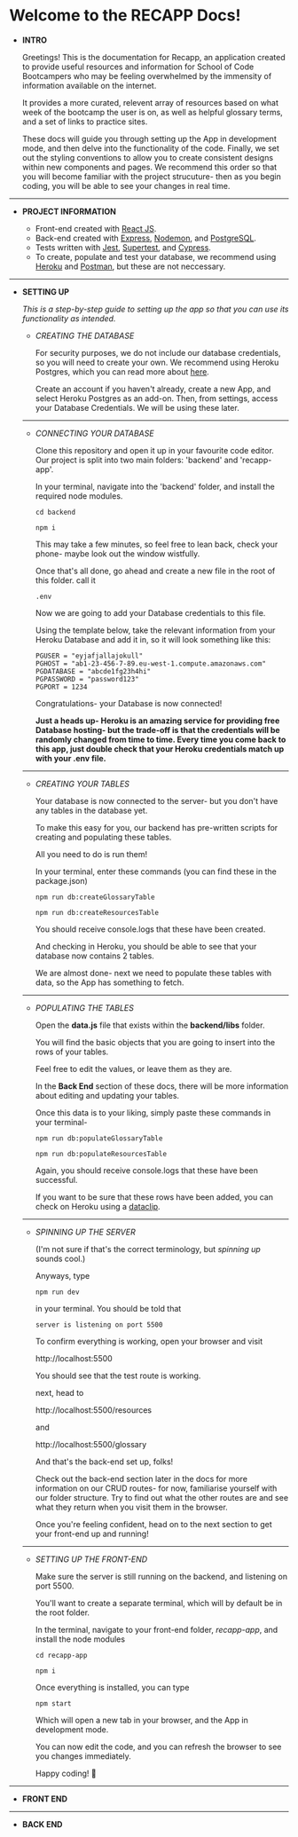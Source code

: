 # Welcome to the RECAPP Docs!

 - **INTRO**
    
    Greetings! This is the documentation for Recapp, an application created to provide useful resources and information for School of Code Bootcampers who may be feeling overwhelmed by the immensity of information available on the internet. 
    
    It provides a more curated, relevent array of resources based on what week of the bootcamp the user is on, as well as helpful glossary terms, and a set of links to practice sites. 

    These docs will guide you through setting up the App in development mode, and then delve into the functionality of the code. Finally, we set out the styling conventions to allow you to create consistent designs within new components and pages. We recommend this order so that you will become familiar with the project strucuture- then as you begin coding, you will be able to see your changes in real time.

---

 - **PROJECT INFORMATION**

    * Front-end created with [React JS](https://beta.reactjs.org/).
    * Back-end created with [Express](https://expressjs.com/), [Nodemon](https://nodemon.io/), and [PostgreSQL](https://www.postgresql.org/docs/).
    * Tests written with [Jest](https://jestjs.io/docs/getting-started), [Supertest](https://www.npmjs.com/package/supertest), and [Cypress](https://docs.cypress.io/).
    * To create, populate and test your database, we recommend using [Heroku](https://devcenter.heroku.com/categories/reference) and [Postman](https://learning.postman.com/docs/getting-started/introduction/), but these are not neccessary.

---

 - **SETTING UP**

    *This is a step-by-step guide to setting up the app so that you can use its functionality as intended.*

    * *CREATING THE DATABASE*

        For security purposes, we do not include our database credentials, so you will need to create your own. We recommend using Heroku Postgres, which you can read more about [here](https://devcenter.heroku.com/articles/heroku-postgresql).

        Create an account if you haven't already, create a new App, and select Heroku Postgres as an add-on. Then, from settings, access your Database Credentials. We will be using these later.

    ---

    * *CONNECTING YOUR DATABASE* 

        Clone this repository and open it up in your favourite code editor. Our project is split into two main folders: 'backend' and 'recapp-app'.

        In your terminal, navigate into the 'backend' folder, and install the required node modules.

        ```
        cd backend
        ```
        ```
        npm i
        ```

        This may take a few minutes, so feel free to lean back, check your phone- maybe look out the window wistfully.

        Once that's all done, go ahead and create a new file in the root of this folder. call it 
        
        ```
        .env
        ```

        Now we are going to add your Database credentials to this file.
        
        Using the template below, take the relevant information from your Heroku Database and add it in, so it will look something like this:

        ```
        PGUSER = "eyjafjallajokull"
        PGHOST = "ab1-23-456-7-89.eu-west-1.compute.amazonaws.com"
        PGDATABASE = "abcde1fg23h4hi"
        PGPASSWORD = "password123"
        PGPORT = 1234
        ```

        Congratulations- your Database is now connected!

        **Just a heads up- Heroku is an amazing service for providing free Database hosting- but the trade-off is that the credentials will be randomly changed from time to time. Every time you come back to this app, just double check that your Heroku credentials match up with your .env file.**
        
    ---

    * *CREATING YOUR TABLES*
    
        Your database is now connected to the server- but you don't have any tables in the database yet. 

        To make this easy for you, our backend has pre-written scripts for creating and populating these tables. 
        
        All you need to do is run them!

        In your terminal, enter these commands (you can find these in the package.json)

        ```
        npm run db:createGlossaryTable
        ```
        ```
        npm run db:createResourcesTable
        ```
        You should receive console.logs that these have been created.

        And checking in Heroku, you should be able to see that your database now contains 2 tables.

        We are almost done- next we need to populate these tables with data, so the App has something to fetch.
    ---
    * *POPULATING THE TABLES*

        Open the **data.js** file that exists within the **backend/libs** folder.

        You will find the basic objects that you are going to insert into the rows of your tables. 

        Feel free to edit the values, or leave them as they are. 

        In the **Back End** section of these docs, there will be more information about editing and updating your tables. 

        Once this data is to your liking, simply paste these commands in your terminal-

        ```
        npm run db:populateGlossaryTable
        ```
        ```
        npm run db:populateResourcesTable
        ```
        Again, you should receive console.logs that these have been successful. 

        If you want to be sure that these rows have been added, you can check on Heroku using a [dataclip](https://devcenter.heroku.com/articles/dataclips#viewing-results). 
    ---
    * *SPINNING UP THE SERVER*

        (I'm not sure if that's the correct terminology, but *spinning up* sounds cool.)

        Anyways, type
        ```
        npm run dev
        ```

        in your terminal. You should be told that 
        ```
        server is listening on port 5500
        ```

        To confirm everything is working, open your browser and visit
        
        http://localhost:5500

        You should see that the test route is working.

        next, head to 

        http://localhost:5500/resources

        and

        http://localhost:5500/glossary

        And that's the back-end set up, folks!
        
        Check out the back-end section later in the docs for more information on our CRUD routes- for now, familiarise yourself with our folder structure.
        Try to find out what the other routes are and see what they return when you visit them in the browser.

        Once you're feeling confident, head on to the next section to get your front-end up and running!
    ---
    * *SETTING UP THE FRONT-END*

        Make sure the server is still running on the backend, and listening on port 5500.

        You'll want to create a separate terminal, which will by default be in the root folder.

        In the terminal, navigate to your front-end folder, *recapp-app*, and install the node modules

        ```
        cd recapp-app
        ```
        ```
        npm i
        ```

        Once everything is installed, you can type

        ```
        npm start
        ```
        Which will open a new tab in your browser, and the App in development mode.

        You can now edit the code, and you can refresh the browser to see you changes immediately.

        Happy coding! 🥳
---

 - **FRONT END**

---
 - **BACK END**


